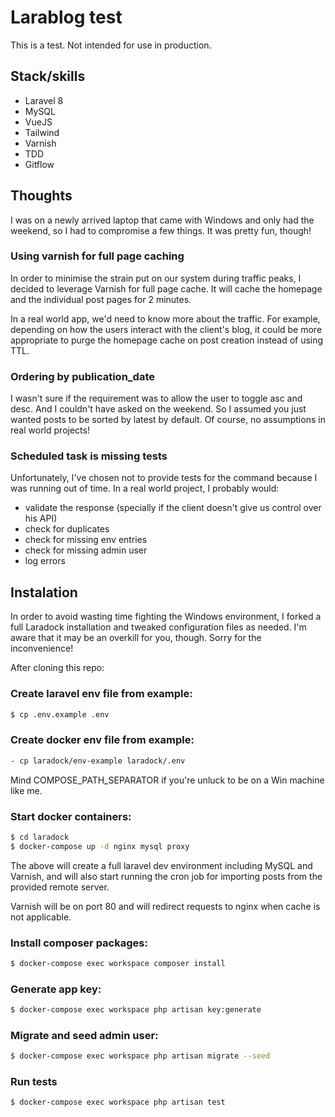 # Larablog test

This is a test. Not intended for use in production. 

## Stack/skills

- Laravel 8
- MySQL
- VueJS
- Tailwind
- Varnish
- TDD
- Gitflow

## Thoughts

I was on a newly arrived laptop that came with Windows and only had the weekend, so I had to compromise a few things. It was pretty fun, though!

### Using varnish for full page caching

In order to minimise the strain put on our system during traffic peaks, I decided to leverage Varnish for full page cache. It will cache the homepage and the individual post pages for 2 minutes.

In a real world app, we'd need to know more about the traffic. For example, depending on how the users interact with the client's blog, it could be more appropriate to purge the homepage cache on post creation instead of using TTL.

### Ordering by publication_date

I wasn't sure if the requirement was to allow the user to toggle asc and desc. And I couldn't have asked on the weekend. So I assumed you just wanted posts to be sorted by latest by default. Of course, no assumptions in real world projects!

### Scheduled task is missing tests

Unfortunately, I've chosen not to provide tests for the command because I was running out of time. In a real world project, I probably would:
- validate the response (specially if the client doesn't give us control over his API)
- check for duplicates
- check for missing env entries
- check for missing admin user
- log errors

## Instalation

In order to avoid wasting time fighting the Windows environment, I forked a full Laradock installation and tweaked configuration files as needed. I'm aware that it may be an overkill for you, though. Sorry for the inconvenience!

After cloning this repo:

### Create laravel env file from example:

```sh
$ cp .env.example .env
```

### Create docker env file from example:

```sh
- cp laradock/env-example laradock/.env
```

Mind COMPOSE_PATH_SEPARATOR if you're unluck to be on a Win machine like me.

### Start docker containers:

```sh
$ cd laradock
$ docker-compose up -d nginx mysql proxy
```  

The above will create a full laravel dev environment including MySQL and Varnish, and will also start running the cron job for importing posts from the provided remote server.

Varnish will be on port 80 and will redirect requests to nginx when cache is not applicable.

### Install composer packages:

```sh
$ docker-compose exec workspace composer install
```

### Generate app key:
```sh
$ docker-compose exec workspace php artisan key:generate
```

### Migrate and seed admin user:
```sh
$ docker-compose exec workspace php artisan migrate --seed
```

### Run tests
```sh
$ docker-compose exec workspace php artisan test
```